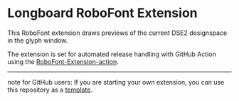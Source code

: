 # Longboard RoboFont Extension

This RoboFont extension draws previews of the current DSE2 designspace in the glyph window. 

The extension is set for automated release handling with GitHub Action using the [RoboFont-Extension-action](https://github.com/typemytype/roboFont-Extension-action).

- - -

note for GitHub users: If you are starting your own extension, you can use this repository as a [template].

[Extension Folder Structure]: https://robofont.com/documentation/reference/extensions/extension-file-spec/#extension-folder-structure
[.mechanic]: https://robofont.com/documentation/reference/extensions/extension-item-format/
[RoboFont 4.0]: https://forum.robofont.com/topic/804/robofont-four
[template]: https://help.github.com/en/articles/creating-a-repository-from-a-template
[GitHub]: https://github.com/robodocs/rf-extension-boilerplate
